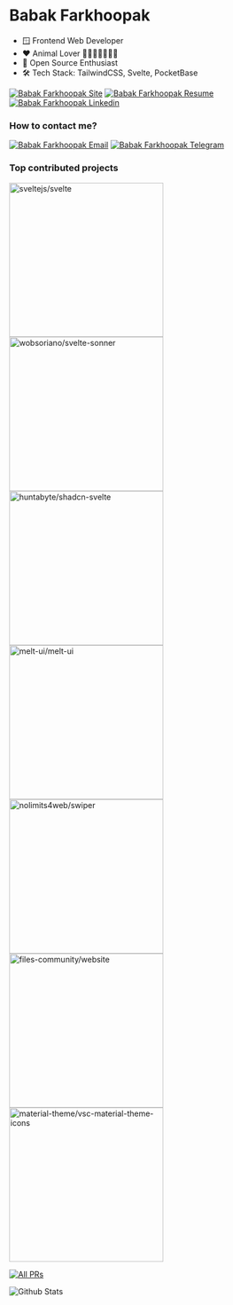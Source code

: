 # Babak Farkhoopak

- 🪟 Frontend Web Developer
- ❤️ Animal Lover 🐼🐶🦊🦌🦝🐰🐻
- 🤝 Open Source Enthusiast
- 🛠️ Tech Stack: TailwindCSS, Svelte, PocketBase

[![Babak Farkhoopak Site][siteBadge]][siteUrl]
[![Babak Farkhoopak Resume][resumeBadge]][resumeUrl]
[![Babak Farkhoopak Linkedin][linkedinBadge]][linkedinUrl]

### How to contact me?

[![Babak Farkhoopak Email][emailBadge]][emailUrl]
[![Babak Farkhoopak Telegram][telegramBadge]][telegramUrl]

### Top contributed projects

<p>
	<a href="https://github.com/sveltejs/svelte">
		<img width="278" src="https://denvercoder1-github-readme-stats.vercel.app/api/pin/?username=sveltejs&repo=svelte&theme=apprentice&show_description=false" alt="sveltejs/svelte">
	</a>
	<a href="https://github.com/wobsoriano/svelte-sonner">
		<img width="278" src="https://denvercoder1-github-readme-stats.vercel.app/api/pin/?username=wobsoriano&repo=svelte-sonner&theme=apprentice&show_description=false" alt="wobsoriano/svelte-sonner">
	</a>
	<a href="https://github.com/huntabyte/shadcn-svelte">
		<img width="278" src="https://denvercoder1-github-readme-stats.vercel.app/api/pin/?username=huntabyte&repo=shadcn-svelte&theme=apprentice&show_description=false" alt="huntabyte/shadcn-svelte">
	</a>
	<a href="https://github.com/melt-ui/melt-ui">
		<img width="278" src="https://denvercoder1-github-readme-stats.vercel.app/api/pin/?username=melt-ui&repo=melt-ui&theme=apprentice&show_description=false" alt="melt-ui/melt-ui">
	</a>
	<a href="https://github.com/nolimits4web/swiper">
		<img width="278" src="https://denvercoder1-github-readme-stats.vercel.app/api/pin/?username=nolimits4web&repo=swiper&theme=apprentice&show_description=false" alt="nolimits4web/swiper">
	</a>
	<a href="https://github.com/files-community/website">
		<img width="278" src="https://denvercoder1-github-readme-stats.vercel.app/api/pin/?username=files-community&repo=website&theme=apprentice&show_description=false&show_owner=true" alt="files-community/website">
	</a>
	<a href="https://github.com/material-theme/vsc-material-theme-icons">
		<img width="278" src="https://denvercoder1-github-readme-stats.vercel.app/api/pin/?username=material-theme&repo=vsc-material-theme-icons&theme=apprentice&show_description=false" alt="material-theme/vsc-material-theme-icons">
	</a>
</p>

<p>
	<a href="https://github.com/pulls?q=is%3Apr+author%3Ababakfp+archived%3Afalse+is%3Aclosed+is%3Amerged">
		<img alt="All PRs" title="All PRs" src="https://custom-icon-badges.demolab.com/badge/-Click%20Here%20to%20see%20All-282A36?style=for-the-badge&logoColor=white">
	</a>
</p>

<p>
	<img alt="Github Stats" src="https://github-readme-stats.vercel.app/api?username=babakfp&theme=algolia&hide_title=true&border_radius=6&hide_border=true">
</p>

[resumeUrl]: https://drive.google.com/file/d/1_I82ScIpedUuEYEo6cvfjRG1GJbaUUEB/view?usp=sharing
[resumeBadge]: https://custom-icon-badges.demolab.com/badge/Resume-teal?style=for-the-badge&logoColor=white&logo=file

[siteUrl]: http://babakfp.ir
[siteBadge]: https://custom-icon-badges.demolab.com/badge/Site-f25278?style=for-the-badge&logoColor=white&logo=browser

[linkedinUrl]: https://www.linkedin.com/in/babakfp
[linkedinBadge]: https://custom-icon-badges.demolab.com/badge/Linkedin-0a66c2?style=for-the-badge&logoColor=white&logo=linkedin

[emailUrl]: mailto:babak.bxf@gmail.com
[emailBadge]: https://custom-icon-badges.demolab.com/badge/Email:%20babak.bxf@gmail.com-ea4335?style=for-the-badge&logoColor=white&logo=mail

[telegramUrl]: https://t.me/babakfp
[telegramBadge]: https://custom-icon-badges.demolab.com/badge/Telegram:%20@babakfp-0088cc?style=for-the-badge&logoColor=white&logo=telegram
